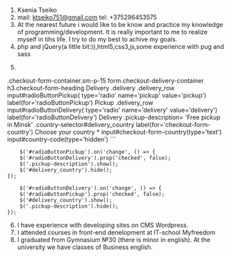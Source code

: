
1. Ksenia Tseiko
2. mail: ktseiko751@gmail.com
   tel: +375296453575
3. At the nearest future i would like to be know and practice my knowledge of programming/development. It is really important to me to realize myself in tihs life. I try to do my best to achive my goals. 
4. php and jQuery(a little bit:)),html5,css3,js,some experience with pug and sass
5. ```
.checkout-form-container.sm-p-15
        form.checkout-delivery-container
            h3.checkout-form-heading Delivery
            .delivery
                .delivery_row
                    input#radioButtonPickup(
                        type='radio'
                        name='pickup'
                        value='pickup')
                    label(for='radioButtonPickup') Pickup
                .delivery_row
                    input#radioButtonDelivery(
                        type='radio'
                        name='delivery'
                        value='delivery')
                    label(for='radioButtonDelivery') Delivery
                .pickup-description= 'Free pickup in Minsk'
                .country-selector#delivery_country
                    label(for='checkout-form-country') Choose your country *
                    input#checkout-form-country(type='text')
                    input#country-code(type='hidden')
      ```
      
        $('#radioButtonPickup').on('change', () => {
        $('#radioButtonDelivery').prop('checked', false);
        $('.pickup-description').show();
        $('#delivery_country').hide();
    });

        $('#radioButtonDelivery').on('change', () => {
        $('#radioButtonPickup').prop('checked', false);
        $('#delivery_country').show();
        $('.pickup-description').hide();
    });
6. I have experience with developing sites on CMS Wordpress.
7. I attended courses in front-end denelopment at IT-school Myfreedom
8. I graduated from Gymnasium №30 (there is minor in english). At the university we have classes of Business english.
